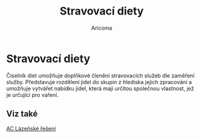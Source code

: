 ﻿---
    title: "Stravovací diety"
    author: Aricoma
    ms.date: 04/30/2018
    ms.topic: article
    ms.prod: dynamics-nav-2017
    ms.contentlocale: cs-cz
    ms.lasthandoff: 04/30/2018
---

# Stravovací diety

Číselník diet umožňuje doplňkové členění stravovacích služeb dle zaměření služby. Představuje rozdělení jídel do skupin z hlediska jejich zpracování a umožňuje vytvářet nabídku jídel, která mají určitou společnou vlastnost, jež je určující pro vaření. 


## <a name="see-also"></a>Viz také
[AC Lázeňské řešení](spa-solution.md)
